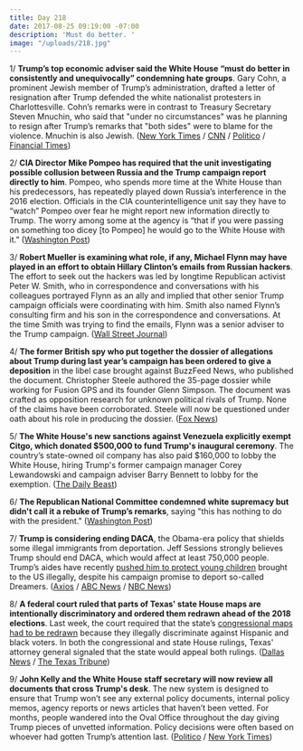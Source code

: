 ```yaml
---
title: Day 218
date: 2017-08-25 09:19:00 -07:00
description: 'Must do better. '
image: "/uploads/218.jpg"
---
```


1/ **Trump’s top economic adviser said the White House “must do better in consistently and unequivocally” condemning hate groups**. Gary Cohn, a prominent Jewish member of Trump’s administration, drafted a letter of resignation after Trump defended the white nationalist protesters in Charlottesville. Cohn’s remarks were in contrast to Treasury Secretary Steven Mnuchin, who said that "under no circumstances" was he planning to resign after Trump’s remarks that "both sides" were to blame for the violence. Mnuchin is also Jewish. ([New York Times](https://www.nytimes.com/2017/08/25/us/politics/gary-cohn-trump-charlottesville.html?_r=0) / [CNN](http://www.cnn.com/2017/08/25/politics/gary-cohn-trump-charlottesville/index.html) / [Politico](http://www.politico.com/story/2017/08/25/steve-mnuchin-charlottesville-242035) / [Financial Times](https://www.ft.com/content/b85beea2-8924-11e7-bf50-e1c239b45787))

2/ **CIA Director Mike Pompeo has required that the unit investigating possible collusion between Russia and the Trump campaign report directly to him**. Pompeo, who spends more time at the White House than his predecessors, has repeatedly played down Russia’s interference in the 2016 election. Officials in the CIA counterintelligence unit say they have to “watch” Pompeo over fear he might report new information directly to Trump. The worry among some at the agency is “that if you were passing on something too dicey \[to Pompeo\] he would go to the White House with it.” ([Washington Post](https://www.washingtonpost.com/world/national-security/at-cia-a-watchful-eye-on-mike-pompeo-the-presidents-ardent-ally/2017/08/24/18c1d716-7ed0-11e7-9d08-b79f191668ed_story.html))

3/ **Robert Mueller is examining what role, if any, Michael Flynn may have played in an effort to obtain Hillary Clinton’s emails from Russian hackers**. The effort to seek out the hackers was led by longtime Republican activist Peter W. Smith, who in correspondence and conversations with his colleagues portrayed Flynn as an ally and implied that other senior Trump campaign officials were coordinating with him. Smith also named Flynn’s consulting firm and his son in the correspondence and conversations. At the time Smith was trying to find the emails, Flynn was a senior adviser to the Trump campaign. ([Wall Street Journal](https://www.wsj.com/articles/special-counsel-examines-possible-role-flynn-played-in-seeking-clinton-emails-from-hackers-1503694304?tesla=y))

4/ **The former British spy who put together the dossier of allegations about Trump during last year’s campaign has been ordered to give a deposition** in the libel case brought against BuzzFeed News, who published the document. Christopher Steele authored the 35-page dossier while working for Fusion GPS and its founder Glenn Simpson. The document was crafted as opposition research for unknown political rivals of Trump. None of the claims have been corroborated. Steele will now be questioned under oath about his role in producing the dossier. ([Fox News](http://www.foxnews.com/politics/2017/08/24/british-spy-behind-trump-dossier-ordered-to-give-deposition-in-buzzfeed-suit.html))

5/ **The White House's new sanctions against Venezuela explicitly exempt Citgo, which donated $500,000 to fund Trump's inaugural ceremony**. The country’s state-owned oil company has also paid $160,000 to lobby the White House, hiring Trump's former campaign manager Corey Lewandowski and campaign adviser Barry Bennett to lobby for the exemption. ([The Daily Beast](http://www.thedailybeast.com/donald-trump-just-gave-a-big-carve-out-to-citgo-an-oil-giant-repped-by-his-ex-aides))

6/ **The Republican National Committee condemned white supremacy but didn't call it a rebuke of Trump’s remarks**, saying "this has nothing to do with the president." ([Washington Post](https://www.washingtonpost.com/powerpost/rnc-set-to-condemn-white-supremacy-but-makes-no-mention-of-trumps-remarks/2017/08/25/cb8c56d2-899d-11e7-a50f-e0d4e6ec070a_story.html))

7/ **Trump is considering ending DACA**, the Obama-era policy that shields some illegal immigrants from deportation. Jeff Sessions strongly believes Trump should end DACA, which would affect at least 750,000 people. Trump’s aides have recently [pushed him to protect young children](https://whatthefuckjusthappenedtoday.com/2017/08/22/day-215/#4-trump%E2%80%99s-aides-are-pushing-him-to-p) brought to the US illegally, despite his campaign promise to deport so-called Dreamers. ([Axios](https://www.axios.com/trump-seriously-considering-ending-daca-2476724345.html) / [ABC News](http://abcnews.go.com/Politics/trump-leaning-ending-obama-era-immigration-program-undocumented/story?id=49414341) / [NBC News](https://www.nbcnews.com/politics/white-house/trump-likely-end-daca-immigrant-program-n796091))

8/ **A federal court ruled that parts of Texas' state House maps are intentionally discriminatory and ordered them redrawn ahead of the 2018 elections**. Last week, the court required that the state’s [congressional maps had to be redrawn](https://whatthefuckjusthappenedtoday.com/2017/08/16/day-209/#12-a-panel-of-federal-judges-ruled-t) because they illegally discriminate against Hispanic and black voters. In both the congressional and state House rulings, Texas' attorney general signaled that the state would appeal both rulings. ([Dallas News](https://www.dallasnews.com/news/politics/2017/08/24/federal-court-rules-texas-statehouse-maps-intentionally-discriminatory-orders-districts-redrawn) / [The Texas Tribune](https://www.texastribune.org/2017/08/24/federal-court-ruling-texas-house-map/))

9/ **John Kelly and the White House staff secretary will now review all documents that cross Trump's desk**. The new system is designed to ensure that Trump won’t see any external policy documents, internal policy memos, agency reports or news articles that haven’t been vetted. For months, people wandered into the Oval Office throughout the day giving Trump pieces of unvetted information. Policy decisions were often based on whoever had gotten Trump’s attention last. ([Politico](http://www.politico.com/story/2017/08/24/john-kelly-trump-control-241967) / [New York Times](https://www.nytimes.com/2017/08/24/us/politics/trump-white-house-kelly-memos.html))
